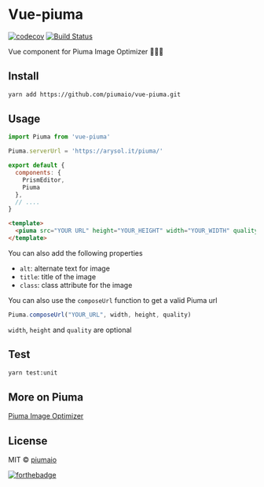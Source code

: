 # Vue-piuma
[![codecov](https://codecov.io/gh/piumaio/vue-piuma/branch/master/graph/badge.svg)](https://codecov.io/gh/piumaio/vue-piuma) [![Build Status](https://travis-ci.org/piumaio/vue-piuma.svg?branch=feature%2Ftravis-codecov)](https://travis-ci.org/piumaio/vue-piuma)

Vue component for Piuma Image Optimizer ✌🏻🌉

## Install

```bash
yarn add https://github.com/piumaio/vue-piuma.git
```

## Usage

```js
import Piuma from 'vue-piuma'

Piuma.serverUrl = 'https://arysol.it/piuma/'

export default {
  components: {
    PrismEditor,
    Piuma
  },
  // ....
}
```

```html
<template>
  <piuma src="YOUR URL" height="YOUR_HEIGHT" width="YOUR_WIDTH" quality="YOUR_QUALITY" />
</template>
```

You can also add the following properties

- `alt`: alternate text for image
- `title`: title of the image
- `class`: class attribute for the image

You can also use the `composeUrl` function to get a valid Piuma url

```js
Piuma.composeUrl("YOUR_URL", width, height, quality)
```

`width`, `height` and `quality` are optional

## Test

```bash
yarn test:unit
```

## More on Piuma

[Piuma Image Optimizer](https://github.com/piumaio/)

## License

MIT &copy; [piumaio](https://github.com/lotrekagency)

[![forthebadge](http://forthebadge.com/images/badges/made-with-vue.svg)](http://forthebadge.com)
